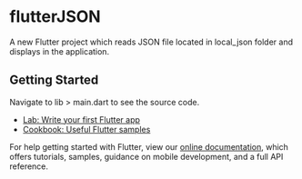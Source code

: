 # flutterJSON

A new Flutter project which reads JSON file located in local_json folder and displays in the application.

## Getting Started

Navigate to lib > main.dart to see the source code.

- [Lab: Write your first Flutter app](https://flutter.dev/docs/get-started/codelab)
- [Cookbook: Useful Flutter samples](https://flutter.dev/docs/cookbook)

For help getting started with Flutter, view our
[online documentation](https://flutter.dev/docs), which offers tutorials,
samples, guidance on mobile development, and a full API reference.
